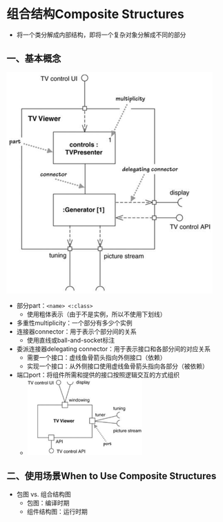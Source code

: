 # 组合结构Composite Structures

* 将一个类分解成内部结构，即将一个复杂对象分解成不同的部分

## 一、基本概念

<img src="./images/13-组件的内部视角.png" alt="组件的内部视角" style="zoom:50%;" />

* 部分part：`<name> <:class>`
  * 使用粗体表示（由于不是实例，所以不使用下划线）
* 多重性multiplicity：一个部分有多少个实例
* 连接器connector：用于表示个部分间的关系
  * 使用直线或ball-and-socket标注
* 委派连接器delegating connector：用于表示接口和各部分间的对应关系
  * 需要一个接口：虚线鱼骨箭头指向外侧接口（依赖）
  * 实现一个接口：从外侧接口使用虚线鱼骨箭头指向各部分（被依赖）
* 端口port：将组件所需和提供的接口按照逻辑交互的方式组织
  * <img src="./images/13-端口.png" alt="端口" style="zoom:33%;" />



## 二、使用场景When to Use Composite Structures

* 包图 vs. 组合结构图
  * 包图：编译时期
  * 组件结构图：运行时期